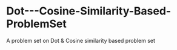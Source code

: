 # Dot---Cosine-Similarity-Based-ProblemSet
A problem set on Dot &amp; Cosine similarity based problem set
